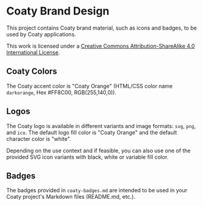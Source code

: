 # Coaty Brand Design

This project contains Coaty brand material, such as icons and badges, to be
used by Coaty applications.

This work is licensed under a [Creative Commons Attribution-ShareAlike 4.0 International License](http://creativecommons.org/licenses/by-sa/4.0/).

## Coaty Colors

The Coaty accent color is "Coaty Orange" (HTML/CSS color name `darkorange`, Hex #FF8C00, RGB(255,140,0)).

## Logos

The Coaty logo is available in different variants and image formats: `svg`, `png`, and `ico`.
The default logo fill color is "Coaty Orange" and the default character color is "white".

Depending on the use context and if feasible, you can also use one of the provided SVG icon
variants with black, white or variable fill color.

## Badges

The badges provided in `coaty-badges.md` are intended to be used in your Coaty
project's Markdown files (README.md, etc.).
